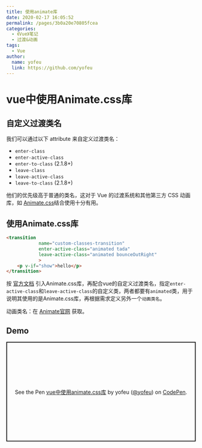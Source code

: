 ```yaml
---
title: 使用animate库
date: 2020-02-17 16:05:52
permalink: /pages/3b0a20e70805fcea
categories:
  - 《Vue》笔记
  - 过渡&动画
tags:
  - Vue
author:
  name: yofeu
  link: https://github.com/yofeu
---
```

# vue中使用Animate.css库

## 自定义过渡类名

我们可以通过以下 attribute 来自定义过渡类名：

- `enter-class`
- `enter-active-class`
- `enter-to-class` (2.1.8+)
- `leave-class`
- `leave-active-class`
- `leave-to-class` (2.1.8+)
<!-- more -->
他们的优先级高于普通的类名，这对于 Vue 的过渡系统和其他第三方 CSS 动画库，如 [Animate.css](https://daneden.github.io/animate.css/)结合使用十分有用。

## 使用Animate.css库

```html
<transition
            name="custom-classes-transition"
            enter-active-class="animated tada"
            leave-active-class="animated bounceOutRight"
            >
    <p v-if="show">hello</p>
</transition>
```

按 [官方文档](https://github.com/daneden/animate.css) 引入Animate.css库，再配合vue的自定义过渡类名，指定`enter-active-class`和`leave-active-class`的自定义类，两者都要有`animated`类，用于说明其使用的是Animate.css库，再根据需求定义另外一个`动画类名`。

动画类名：在 [Animate官网](https://daneden.github.io/animate.css/) 获取。

## Demo

<p class="codepen" data-height="265" data-theme-id="light" data-default-tab="html,result" data-user="yofeu" data-slug-hash="JjdXBmy" style="height: 265px; box-sizing: border-box; display: flex; align-items: center; justify-content: center; border: 2px solid; margin: 1em 0; padding: 1em;" data-pen-title="vue中使用animate.css库">
  <span>See the Pen <a href="https://codepen.io/yofeu/pen/JjdXBmy">
  vue中使用animate.css库</a> by yofeu (<a href="https://codepen.io/yofeu">@yofeu</a>)
  on <a href="https://codepen.io">CodePen</a>.</span>
</p>
<script async src="https://static.codepen.io/assets/embed/ei.js"></script>
